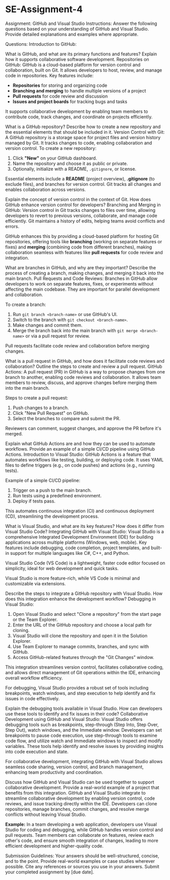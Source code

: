 # SE-Assignment-4
Assignment: GitHub and Visual Studio
Instructions:
Answer the following questions based on your understanding of GitHub and Visual Studio. Provide detailed explanations and examples where appropriate.

Questions:
Introduction to GitHub:

What is GitHub, and what are its primary functions and features? Explain how it supports collaborative software development.
Repositories on GitHub:
GitHub is a cloud-based platform for version control and collaboration, built on Git. It allows developers to host, review, and manage code in repositories. Key features include:

- **Repositories** for storing and organizing code
- **Branching and merging** to handle multiple versions of a project
- **Pull requests** for code review and discussion
- **Issues and project boards** for tracking bugs and tasks

It supports collaborative development by enabling team members to contribute code, track changes, and coordinate on projects efficiently.

What is a GitHub repository? Describe how to create a new repository and the essential elements that should be included in it.
Version Control with Git:
A GitHub repository is a storage space for project files and version history managed by Git. It tracks changes to code, enabling collaboration and version control. To create a new repository:

1. Click **"New"** on your GitHub dashboard.
2. Name the repository and choose it as public or private.
3. Optionally, initialize with a README, `.gitignore`, or license.

Essential elements include a **README** (project overview), **.gitignore** (to exclude files), and branches for version control. Git tracks all changes and enables collaboration across versions.

Explain the concept of version control in the context of Git. How does GitHub enhance version control for developers?
Branching and Merging in GitHub:
Version control in Git tracks changes to files over time, allowing developers to revert to previous versions, collaborate, and manage code efficiently. Git maintains a history of edits, helping teams avoid conflicts and errors.

GitHub enhances this by providing a cloud-based platform for hosting Git repositories, offering tools like **branching** (working on separate features or fixes) and **merging** (combining code from different branches), making collaboration seamless with features like **pull requests** for code review and integration.

What are branches in GitHub, and why are they important? Describe the process of creating a branch, making changes, and merging it back into the main branch.
Pull Requests and Code Reviews:
Branches in GitHub allow developers to work on separate features, fixes, or experiments without affecting the main codebase. They are important for parallel development and collaboration.

To create a branch:  
1. Run `git branch <branch-name>` or use GitHub's UI.  
2. Switch to the branch with `git checkout <branch-name>`.  
3. Make changes and commit them.  
4. Merge the branch back into the main branch with `git merge <branch-name>` or via a pull request for review.

Pull requests facilitate code review and collaboration before merging changes.

What is a pull request in GitHub, and how does it facilitate code reviews and collaboration? Outline the steps to create and review a pull request.
GitHub Actions:
A pull request (PR) in GitHub is a way to propose changes from one branch to another, enabling code reviews and collaboration. It allows team members to review, discuss, and approve changes before merging them into the main branch.

Steps to create a pull request:
1. Push changes to a branch.
2. Click "New Pull Request" on GitHub.
3. Select the branches to compare and submit the PR.

Reviewers can comment, suggest changes, and approve the PR before it's merged.

Explain what GitHub Actions are and how they can be used to automate workflows. Provide an example of a simple CI/CD pipeline using GitHub Actions.
Introduction to Visual Studio:
GitHub Actions is a feature that automates workflows like testing, building, or deploying code. It uses YAML files to define triggers (e.g., on code pushes) and actions (e.g., running tests).

Example of a simple CI/CD pipeline:
1. Trigger on a push to the main branch.
2. Run tests using a predefined environment.
3. Deploy if tests pass.

This automates continuous integration (CI) and continuous deployment (CD), streamlining the development process.

What is Visual Studio, and what are its key features? How does it differ from Visual Studio Code?
Integrating GitHub with Visual Studio:
Visual Studio is a comprehensive Integrated Development Environment (IDE) for building applications across multiple platforms (Windows, web, mobile). Key features include debugging, code completion, project templates, and built-in support for multiple languages like C#, C++, and Python.

Visual Studio Code (VS Code) is a lightweight, faster code editor focused on simplicity, ideal for web development and quick tasks.

Visual Studio is more feature-rich, while VS Code is minimal and customizable via extensions.

Describe the steps to integrate a GitHub repository with Visual Studio. How does this integration enhance the development workflow?
Debugging in Visual Studio:
1. Open Visual Studio and select "Clone a repository" from the start page or the Team Explorer.
2. Enter the URL of the GitHub repository and choose a local path for cloning.
3. Visual Studio will clone the repository and open it in the Solution Explorer.
4. Use Team Explorer to manage commits, branches, and sync with GitHub.
5. Access GitHub-related features through the "Git Changes" window.

This integration streamlines version control, facilitates collaborative coding, and allows direct management of Git operations within the IDE, enhancing overall workflow efficiency.

For debugging, Visual Studio provides a robust set of tools including breakpoints, watch windows, and step execution to help identify and fix issues in code effectively.


Explain the debugging tools available in Visual Studio. How can developers use these tools to identify and fix issues in their code?
Collaborative Development using GitHub and Visual Studio:
Visual Studio offers debugging tools such as breakpoints, step-through (Step Into, Step Over, Step Out), watch windows, and the Immediate window. Developers can set breakpoints to pause code execution, use step-through tools to examine code flow, and utilize watch and Immediate windows to inspect and modify variables. These tools help identify and resolve issues by providing insights into code execution and state.

For collaborative development, integrating GitHub with Visual Studio allows seamless code sharing, version control, and branch management, enhancing team productivity and coordination.

Discuss how GitHub and Visual Studio can be used together to support collaborative development. Provide a real-world example of a project that benefits from this integration.
GitHub and Visual Studio integrate to streamline collaborative development by enabling version control, code reviews, and issue tracking directly within the IDE. Developers can clone repositories, manage branches, commit changes, and resolve merge conflicts without leaving Visual Studio.

**Example:** In a team developing a web application, developers use Visual Studio for coding and debugging, while GitHub handles version control and pull requests. Team members can collaborate on features, review each other's code, and ensure smooth integration of changes, leading to more efficient development and higher-quality code.

Submission Guidelines:
Your answers should be well-structured, concise, and to the point.
Provide real-world examples or case studies wherever possible.
Cite any references or sources you use in your answers.
Submit your completed assignment by [due date].
